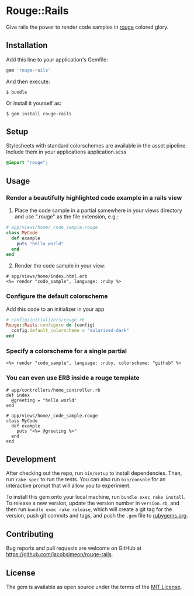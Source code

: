 # Rouge::Rails

Give rails the power to render code samples in [rouge][rouge] colored glory.

## Installation

Add this line to your application's Gemfile:

```ruby
gem 'rouge-rails'
```

And then execute:

    $ bundle

Or install it yourself as:

    $ gem install rouge-rails

## Setup

Stylesheets with standard colorschemes are available in the asset pipeline.
Include them in your applications application.scss

```scss
@import "rouge";
```

## Usage

### Render a beautifully highlighted code example in a rails view

1. Place the code sample in a partial somewhere in your views directory and use
".rouge" as the file extension, e.g.:

```ruby
# app/views/home/_code_sample.rouge
class MyCode
  def example
    puts "hello world"
  end
end
```

2. Render the code sample in your view:
```erb
# app/views/home/index.html.erb
<%= render "code_sample", language: :ruby %>
```

### Configure the default colorscheme

Add this code to an initializer in your app
```ruby
# config/initializers/rouge.rb
Rouge::Rails.configure do |config|
  config.default_colorscheme = "solarized-dark"
end
```

### Specify a colorscheme for a single partial

```
<%= render "code_sample", language: :ruby, colorscheme: "github" %>
```

### You can even use ERB inside a rouge template

```
# app/controllers/home_controller.rb
def index
  @greeting = "hello world"
end

# app/views/home/_code_sample.rouge
class MyCode
  def example
    puts "<%= @greeting %>"
  end
end
```

## Development

After checking out the repo, run `bin/setup` to install dependencies. Then, run
`rake spec` to run the tests. You can also run `bin/console` for an interactive
prompt that will allow you to experiment.

To install this gem onto your local machine, run `bundle exec rake install`. To
release a new version, update the version number in `version.rb`, and then run
`bundle exec rake release`, which will create a git tag for the version, push
git commits and tags, and push the `.gem` file to
[rubygems.org](https://rubygems.org).

## Contributing

Bug reports and pull requests are welcome on GitHub at
https://github.com/jacobsimeon/rouge-rails.


## License

The gem is available as open source under the terms of the [MIT
License](http://opensource.org/licenses/MIT).


[rouge]: https://github.com/jneen/rouge
